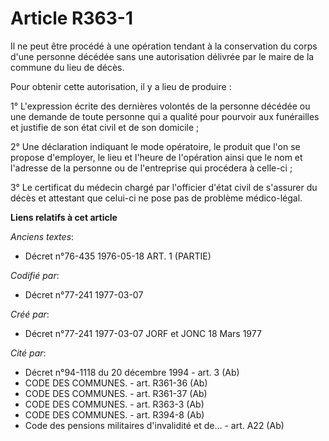 # Article R363-1

Il ne peut être procédé à une opération tendant à la conservation du corps d'une personne décédée sans une autorisation
délivrée par le maire de la commune du lieu de décès.

Pour obtenir cette autorisation, il y a lieu de produire :

1° L'expression écrite des dernières volontés de la personne décédée ou une demande de toute personne qui a qualité pour
pourvoir aux funérailles et justifie de son état civil et de son domicile ;

2° Une déclaration indiquant le mode opératoire, le produit que l'on se propose d'employer, le lieu et l'heure de l'opération
ainsi que le nom et l'adresse de la personne ou de l'entreprise qui procédera à celle-ci ;

3° Le certificat du médecin chargé par l'officier d'état civil de s'assurer du décès et attestant que celui-ci ne pose pas de
problème médico-légal.

**Liens relatifs à cet article**

_Anciens textes_:

  - Décret n°76-435 1976-05-18 ART. 1 (PARTIE)

_Codifié par_:

  - Décret n°77-241 1977-03-07

_Créé par_:

  - Décret n°77-241 1977-03-07 JORF et JONC 18 Mars 1977

_Cité par_:

  - Décret n°94-1118 du 20 décembre 1994 - art. 3 (Ab)
  - CODE DES COMMUNES. - art. R361-36 (Ab)
  - CODE DES COMMUNES. - art. R361-37 (Ab)
  - CODE DES COMMUNES. - art. R363-3 (Ab)
  - CODE DES COMMUNES. - art. R394-8 (Ab)
  - Code des pensions militaires d'invalidité et de... - art. A22 (Ab)
